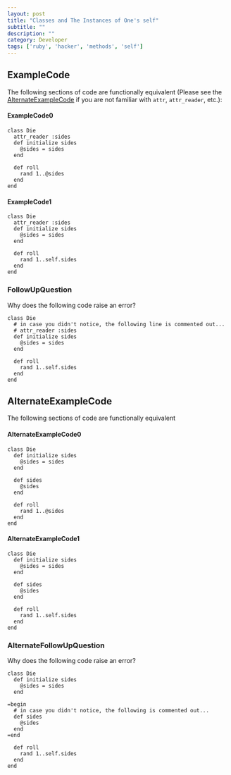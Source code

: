 ```yaml
---
layout: post
title: "Classes and The Instances of One's self"
subtitle: ""
description: ""
category: Developer
tags: ['ruby', 'hacker', 'methods', 'self']
---
```


## <a id='ExampleCode'> </a>ExampleCode

The following sections of code are functionally equivalent (Please see the [AlternateExampleCode](#AlternateExampleCode) if you are not familiar with `attr`, `attr_reader`, etc.):

#### <a id='ExampleCode0'> </a>ExampleCode0
    class Die
      attr_reader :sides
      def initialize sides
        @sides = sides
      end
    
      def roll
        rand 1..@sides
      end
    end

#### <a id='ExampleCode1'> </a>ExampleCode1
    class Die
      attr_reader :sides
      def initialize sides
        @sides = sides
      end
    
      def roll
        rand 1..self.sides
      end
    end  

### <a id='FollowUpQuestion'> </a>FollowUpQuestion
Why does the following code raise an error?

    class Die
      # in case you didn't notice, the following line is commented out...
      # attr_reader :sides
      def initialize sides
        @sides = sides
      end
    
      def roll
        rand 1..self.sides
      end
    end  


## <a id='AlternateExampleCode'> </a>AlternateExampleCode
The following sections of code are functionally equivalent

#### <a id='AlternateExampleCode0'> </a>AlternateExampleCode0
    class Die
      def initialize sides
        @sides = sides
      end
    
      def sides
        @sides
      end
    
      def roll
        rand 1..@sides
      end
    end

#### <a id='AlternateExampleCode1'> </a>AlternateExampleCode1
    class Die
      def initialize sides
        @sides = sides
      end
    
      def sides
        @sides
      end
    
      def roll
        rand 1..self.sides
      end
    end  

### <a id='AlternateFollowUpQuestion'> </a>AlternateFollowUpQuestion
Why does the following code raise an error?

    class Die
      def initialize sides
        @sides = sides
      end
    
    =begin
      # in case you didn't notice, the following is commented out...
      def sides
        @sides
      end
    =end

      def roll
        rand 1..self.sides
      end
    end